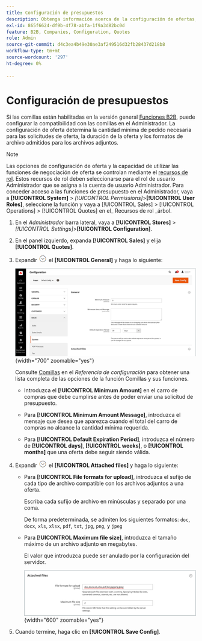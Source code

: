 ```yaml
---
title: Configuración de presupuestos
description: Obtenga información acerca de la configuración de ofertas, que controla la cantidad de pedido mínima necesaria para las solicitudes de ofertas, la duración de las ofertas y los archivos adjuntos.
exl-id: 865f6624-df9b-4f78-abfa-1f9a3d82bc0d
feature: B2B, Companies, Configuration, Quotes
role: Admin
source-git-commit: d4c3ea4b49e30ae3af249516d32fb28437d218b8
workflow-type: tm+mt
source-wordcount: '297'
ht-degree: 0%

---
```


# Configuración de presupuestos

Si las comillas están habilitadas en la versión general [Funciones B2B](enable-basic-features.md), puede configurar la compatibilidad con las comillas en el Administrador. La configuración de oferta determina la cantidad mínima de pedido necesaria para las solicitudes de oferta, la duración de la oferta y los formatos de archivo admitidos para los archivos adjuntos.

>[!NOTE]
>
>Las opciones de configuración de oferta y la capacidad de utilizar las funciones de negociación de oferta se controlan mediante el [recursos de rol](../systems/permissions-user-roles.md#role-resources). Estos recursos de rol deben seleccionarse para el rol de usuario Administrador que se asigna a la cuenta de usuario Administrador. Para conceder acceso a las funciones de presupuesto en el Administrador, vaya a **[!UICONTROL System]** > _[!UICONTROL Permissions]_>**[!UICONTROL User Roles]**, seleccione la función y vaya a [!UICONTROL Sales] > [!UICONTROL Operations] > [!UICONTROL Quotes] en el_ Recursos de rol _árbol.

1. En el _Administrador_ barra lateral, vaya a **[!UICONTROL Stores]** > _[!UICONTROL Settings]_>**[!UICONTROL Configuration]**.

1. En el panel izquierdo, expanda **[!UICONTROL Sales]** y elija **[!UICONTROL Quotes]**.

1. Expandir ![Selector de expansión](../assets/icon-display-expand.png) el **[!UICONTROL General]** y haga lo siguiente:

   ![Configuración de presupuestos de ventas: general](./assets/quotes-general.png){width="700" zoomable="yes"}

   Consulte [Comillas](../configuration-reference/sales/quotes.md) en el _Referencia de configuración_ para obtener una lista completa de las opciones de la función Comillas y sus funciones.

   - Introduzca el **[!UICONTROL Minimum Amount]** en el carro de compras que debe cumplirse antes de poder enviar una solicitud de presupuesto.

   - Para **[!UICONTROL Minimum Amount Message]**, introduzca el mensaje que desea que aparezca cuando el total del carro de compras no alcance la cantidad mínima requerida.

   - Para **[!UICONTROL Default Expiration Period]**, introduzca el número de **[!UICONTROL days]**, **[!UICONTROL weeks]**, o **[!UICONTROL months]** que una oferta debe seguir siendo válida.

1. Expandir ![Selector de expansión](../assets/icon-display-expand.png) el **[!UICONTROL Attached files]** y haga lo siguiente:

   - Para **[!UICONTROL File formats for upload]**, introduzca el sufijo de cada tipo de archivo compatible con los archivos adjuntos a una oferta.

     Escriba cada sufijo de archivo en minúsculas y separado por una coma.

     De forma predeterminada, se admiten los siguientes formatos: `doc`, `docx`, `xls`, `xlsx`, `pdf`, `txt`, `jpg`, `png`, y `jpeg`

   - Para **[!UICONTROL Maximum file size]**, introduzca el tamaño máximo de un archivo adjunto en megabytes.

     El valor que introduzca puede ser anulado por la configuración del servidor.

     ![Configuración de presupuestos de ventas - archivos adjuntos](./assets/quotes-attached-files.png){width="600" zoomable="yes"}

1. Cuando termine, haga clic en **[!UICONTROL Save Config]**.
